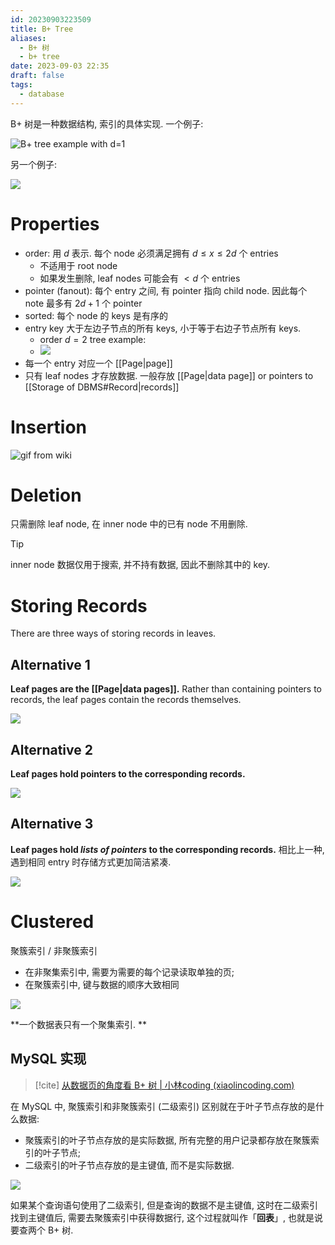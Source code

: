```yaml
---
id: 20230903223509
title: B+ Tree
aliases:
  - B+ 树
  - b+ tree
date: 2023-09-03 22:35
draft: false
tags:
  - database
---
```

B+ 树是一种数据结构, 索引的具体实现. 一个例子: 

![B+ tree example with d=1](https://cdn.hcplantern.cn/img/2023/09/04/20230904-174851.png-default)

另一个例子:

![](https://cdn.hcplantern.cn/img/2023/09/04/20230904-180559.png-default)

# Properties

- order: 用 $d$ 表示. 每个 node 必须满足拥有 $d \leq x \leq 2d$ 个 entries
	- 不适用于 root node
	- 如果发生删除, leaf nodes 可能会有 $\lt d$ 个 entries
- pointer (fanout): 每个 entry 之间, 有 pointer 指向 child node. 因此每个 note 最多有 $2d+1$ 个 pointer
- sorted: 每个 node 的 keys 是有序的
- entry key 大于左边子节点的所有 keys, 小于等于右边子节点所有 keys.
	- order $d=2$ tree example:
	- ![](https://cdn.hcplantern.cn/img/2023/09/04/20230904-180133.png-default)
- 每一个 entry 对应一个 [[Page|page]]
- 只有 leaf nodes 才存放数据. 一般存放 [[Page|data page]] or pointers to [[Storage of DBMS#Record|records]]

# Insertion

![gif from wiki]( https://upload.wikimedia.org/wikipedia/commons/d/d6/B%2B_Tree_insertion_visualization.gif )

# Deletion

只需删除 leaf node, 在 inner node 中的已有 node 不用删除. 

> [!tip] 
> inner node 数据仅用于搜索, 并不持有数据, 因此不删除其中的 key. 

# Storing Records

There are three ways of storing records in leaves.

## Alternative 1

**Leaf pages are the [[Page|data pages]].** Rather than containing pointers to records, the leaf pages contain the records themselves.

![](https://cdn.hcplantern.cn/img/2023/09/04/20230904-190339.png-default)


## Alternative 2

**Leaf pages hold pointers to the corresponding records.**

![](https://cdn.hcplantern.cn/img/2023/09/04/20230904-190542.png-default)

## Alternative 3

**Leaf pages hold *lists of pointers* to the corresponding records.** 相比上一种, 遇到相同 entry 时存储方式更加简洁紧凑. 

![](https://cdn.hcplantern.cn/img/2023/09/04/20230904-191053.png-default)

# Clustered

聚簇索引 / 非聚簇索引
- 在非聚集索引中, 需要为需要的每个记录读取单独的页; 
- 在聚簇索引中, 键与数据的顺序大致相同

![](https://cdn.hcplantern.cn/img/2023/09/04/20230904-191955.png-default)

**一个数据表只有一个聚集索引. ** 

## MySQL 实现

> [!cite] 
> [从数据页的角度看 B+ 树 | 小林coding (xiaolincoding.com)](https://xiaolincoding.com/mysql/index/page.html#%E8%81%9A%E7%B0%87%E7%B4%A2%E5%BC%95%E5%92%8C%E4%BA%8C%E7%BA%A7%E7%B4%A2%E5%BC%95)

在 MySQL 中, 聚簇索引和非聚簇索引 (二级索引) 区别就在于叶子节点存放的是什么数据: 
- 聚簇索引的叶子节点存放的是实际数据, 所有完整的用户记录都存放在聚簇索引的叶子节点; 
- 二级索引的叶子节点存放的是主键值, 而不是实际数据. 

![](https://cdn.hcplantern.cn/img/2023/09/04/20230904-192519.png-default)

如果某个查询语句使用了二级索引, 但是查询的数据不是主键值, 这时在二级索引找到主键值后, 需要去聚簇索引中获得数据行, 这个过程就叫作「**回表**」, 也就是说要查两个 B+ 树. 